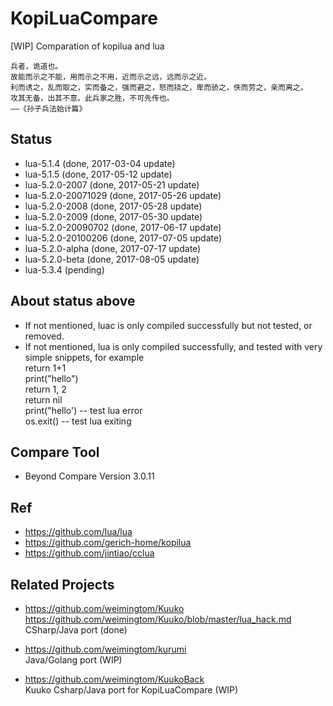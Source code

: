 ﻿# KopiLuaCompare
[WIP] Comparation of kopilua and lua  

	兵者，诡道也。  
	故能而示之不能，用而示之不用，近而示之远，远而示之近。  
	利而诱之，乱而取之，实而备之，强而避之，怒而挠之，卑而骄之，佚而劳之，亲而离之。  
	攻其无备，出其不意。此兵家之胜，不可先传也。  
	——《孙子兵法始计篇》  

## Status    
* lua-5.1.4 (done, 2017-03-04 update)  
* lua-5.1.5 (done, 2017-05-12 update)  
* lua-5.2.0-2007 (done, 2017-05-21 update)  
* lua-5.2.0-20071029 (done, 2017-05-26 update)  
* lua-5.2.0-2008 (done, 2017-05-28 update)  
* lua-5.2.0-2009 (done, 2017-05-30 update)  
* lua-5.2.0-20090702 (done, 2017-06-17 update)  
* lua-5.2.0-20100206 (done, 2017-07-05 update)  
* lua-5.2.0-alpha (done, 2017-07-17 update)  
* lua-5.2.0-beta (done, 2017-08-05 update)  
* lua-5.3.4 (pending)    

## About status above    
* If not mentioned, luac is only compiled successfully but not tested, or removed.  
* If not mentioned, lua is only compiled successfully, and tested with very simple snippets, for example  
	return 1+1  
	print("hello")    
	return 1, 2  
	return nil  
	print("hello') -- test lua error  
	os.exit() -- test lua exiting  

## Compare Tool  
* Beyond Compare Version 3.0.11  

## Ref  
* https://github.com/lua/lua  
* https://github.com/gerich-home/kopilua  
* https://github.com/jintiao/cclua  

## Related Projects  
* https://github.com/weimingtom/Kuuko  
https://github.com/weimingtom/Kuuko/blob/master/lua_hack.md  
CSharp/Java port (done)    

* https://github.com/weimingtom/kurumi    
Java/Golang port (WIP)    

* https://github.com/weimingtom/KuukoBack      
Kuuko Csharp/Java port for KopiLuaCompare (WIP)    
